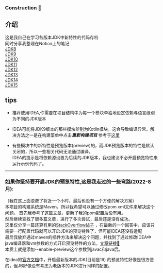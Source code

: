 ### Construction 🚧
## 介绍
这是我自己在学习各版本JDK中新特性的代码存档  
同时分享我整理在Notion上的笔记  
[JDK8](https://seasidetown.notion.site/JDK8-ce3b068baeac460ea54162483826bf6b)  
[JDK9](https://seasidetown.notion.site/JDK9-e39ce52b2c1b41198c302f95a543f822)  
[JDK10](https://seasidetown.notion.site/JDK10-1f7b4cbca315423b8bdcce7101324f94)  
[JDK11](https://seasidetown.notion.site/JDK11-f66d855061534e3584c2384feb5dee0f)  
[JDK12](https://seasidetown.notion.site/JDK12-9ae7ccedafd748ce8195fd882cf1c4aa)  
[JDK13]()  
[JDK14]()  
[JDK15]()

## tips

+ 推荐使用IDEA,你需要在项目结构中为每一个模块单独地设定依赖与语言级别为不同的JDK版本

+ IDEA可能将JDK9版本的那些模块辨别为Kotlin模块，这会导致编译异常。解决方法之一是在构建菜单中点击***重新构建项目***
  参考于[这里](https://stackoverflow.com/questions/53497454/intellij-idea-ultimate-2018-3-thinks-my-java-9-project-is-a-kotlin-project)

+ 有些模块中的新特性是预览版本(preview)的，而JDK预览版本的特性是默认关闭的，所以一些相关代码无法通过编译。  
  IDEA的提示是将依赖源设置为后续的JDK版本，我也建议不必开启预览特性来运行示例代码了。

------------------------------------------------------

### 如果你坚持要开启JDK的预览特性,这是我走过的一些弯路(2022-8月):

（我在这上面浪费了将近一个小时，最后也没有一个方便的解决方案）  
本项目的构建系统是Maven，所以我希望可以通过修改pom.xml文件来解决这个问题。
首先我参考了[这篇文章](https://blog.csdn.net/chy555chy/article/details/108585027)，更新了我的pom配置后没有用。  
然后继续查找了很多篇文章，进行了多次尝试，最后还是没有成功。  
这里仅分享一篇还算有用的[StackOverflow帖子](https://stackoverflow.com/questions/52232681/compile-and-execute-a-jdk-preview-feature-with-maven)
，在最新的一个回答中，应该只需要一行配置代码就可以开启JDK的预览特性了，但可能IDEA还没有适配  
最后我放弃通过maven的插件方法来解决这个问题，并找到了通过修改IDEA中java编译器和vm参数的方式开启预览特性的方法。[文章链接🔗](https://foojay.io/today/how-to-run-project-loom-from-intellij-idea/)  
本质上就是添加--enable-preview这个参数到javac和java后。

在idea的[官方文档](https://www.jetbrains.com/idea/guide/tips/turn-on-preview-features/)中，开启最新版本的JDK(目前是19)
的预览特性好像是很方便的，但JB好像没有考虑为老版本的JDK进行同样的配置。
